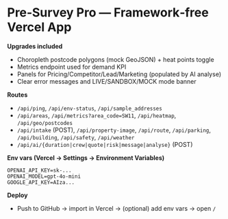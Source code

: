 
# Pre‑Survey Pro — Framework‑free Vercel App

**Upgrades included**
- Choropleth postcode polygons (mock GeoJSON) + heat points toggle
- Metrics endpoint used for demand KPI
- Panels for Pricing/Competitor/Lead/Marketing (populated by AI analyse)
- Clear error messages and LIVE/SANDBOX/MOCK mode banner

**Routes**
- `/api/ping`, `/api/env-status`, `/api/sample_addresses`
- `/api/areas`, `/api/metrics?area_code=SW11`, `/api/heatmap`, `/api/geo/postcodes`
- `/api/intake` (POST), `/api/property-image`, `/api/route`, `/api/parking`, `/api/building`, `/api/safety`, `/api/weather`
- `/api/ai/{duration|crew|quote|risk|message|analyse}` (POST)

**Env vars (Vercel → Settings → Environment Variables)**
```
OPENAI_API_KEY=sk-...
OPENAI_MODEL=gpt-4o-mini
GOOGLE_API_KEY=AIza...
```

**Deploy**
- Push to GitHub → import in Vercel → (optional) add env vars → open `/`
